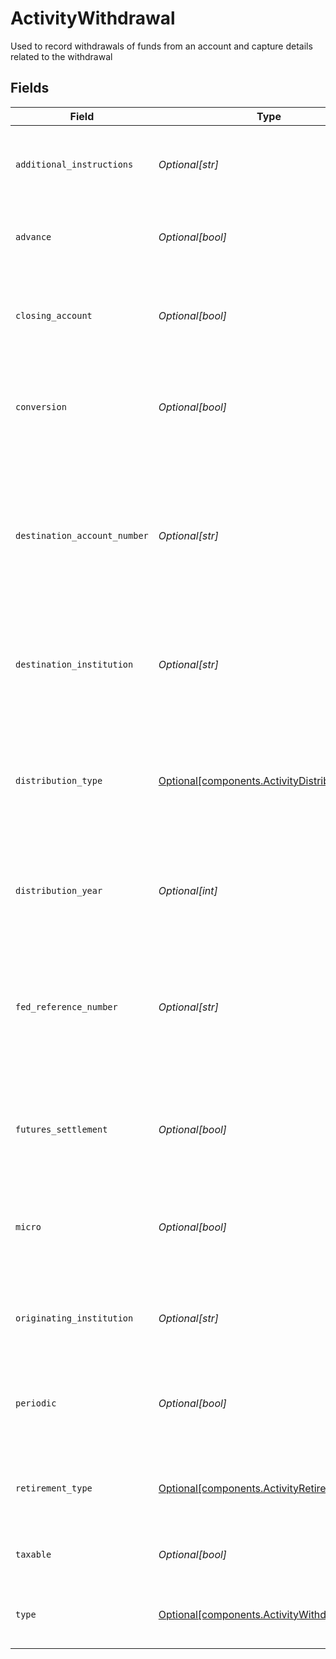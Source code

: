 # ActivityWithdrawal

Used to record withdrawals of funds from an account and capture details related to the withdrawal


## Fields

| Field                                                                                                                            | Type                                                                                                                             | Required                                                                                                                         | Description                                                                                                                      | Example                                                                                                                          |
| -------------------------------------------------------------------------------------------------------------------------------- | -------------------------------------------------------------------------------------------------------------------------------- | -------------------------------------------------------------------------------------------------------------------------------- | -------------------------------------------------------------------------------------------------------------------------------- | -------------------------------------------------------------------------------------------------------------------------------- |
| `additional_instructions`                                                                                                        | *Optional[str]*                                                                                                                  | :heavy_minus_sign:                                                                                                               | Free form text for additional sweep messages or instructions                                                                     | Withdrawal Instruction                                                                                                           |
| `advance`                                                                                                                        | *Optional[bool]*                                                                                                                 | :heavy_minus_sign:                                                                                                               | indicates whether the withdrawal is a cash advance                                                                               | false                                                                                                                            |
| `closing_account`                                                                                                                | *Optional[bool]*                                                                                                                 | :heavy_minus_sign:                                                                                                               | Indicates whether this withdrawal is intended to fully deplete and close an account                                              | false                                                                                                                            |
| `conversion`                                                                                                                     | *Optional[bool]*                                                                                                                 | :heavy_minus_sign:                                                                                                               | Indicates whether this transaction is converting a retirement account to a ROTH IRA                                              | false                                                                                                                            |
| `destination_account_number`                                                                                                     | *Optional[str]*                                                                                                                  | :heavy_minus_sign:                                                                                                               | Human readable account identifier for the account the assets were journaled. To be populated when the Withdrawal type is Journal | 01HBRQ5BW6ZAY4BNWP4GWRD80X                                                                                                       |
| `destination_institution`                                                                                                        | *Optional[str]*                                                                                                                  | :heavy_minus_sign:                                                                                                               | Name of the firm which was the destination of funds out of the account                                                           | Apex                                                                                                                             |
| `distribution_type`                                                                                                              | [Optional[components.ActivityDistributionType]](../../models/components/activitydistributiontype.md)                             | :heavy_minus_sign:                                                                                                               | Categorizes the withdrawal to indicate whether special handling of the transaction is needed elsewhere                           | NORMAL                                                                                                                           |
| `distribution_year`                                                                                                              | *Optional[int]*                                                                                                                  | :heavy_minus_sign:                                                                                                               | The tax year the withdrawal should be applied to (YYYY)                                                                          | 2024                                                                                                                             |
| `fed_reference_number`                                                                                                           | *Optional[str]*                                                                                                                  | :heavy_minus_sign:                                                                                                               | Unique tracking number provided to allow tracking a wire transfer from the initiating bank to the receiving bank                 | FedRef# 20240522000000                                                                                                           |
| `futures_settlement`                                                                                                             | *Optional[bool]*                                                                                                                 | :heavy_minus_sign:                                                                                                               | Indicates whether the transaction is for a futures related transaction                                                           | false                                                                                                                            |
| `micro`                                                                                                                          | *Optional[bool]*                                                                                                                 | :heavy_minus_sign:                                                                                                               | Indicates whether this transaction is a micro withdrawal to validate ACH Relationships                                           | false                                                                                                                            |
| `originating_institution`                                                                                                        | *Optional[str]*                                                                                                                  | :heavy_minus_sign:                                                                                                               | Name of the firm which was the source of funds into the account                                                                  | Schwab                                                                                                                           |
| `periodic`                                                                                                                       | *Optional[bool]*                                                                                                                 | :heavy_minus_sign:                                                                                                               | Indicates whether the transaction is a scheduled periodic withdrawal                                                             | false                                                                                                                            |
| `retirement_type`                                                                                                                | [Optional[components.ActivityRetirementType]](../../models/components/activityretirementtype.md)                                 | :heavy_minus_sign:                                                                                                               | The type of retirement account the withdrawal is being made from                                                                 | IRA                                                                                                                              |
| `taxable`                                                                                                                        | *Optional[bool]*                                                                                                                 | :heavy_minus_sign:                                                                                                               | Indicates whether the transaction is taxable                                                                                     | false                                                                                                                            |
| `type`                                                                                                                           | [Optional[components.ActivityWithdrawalType]](../../models/components/activitywithdrawaltype.md)                                 | :heavy_minus_sign:                                                                                                               | The mechanism by which the funds will be withdrawn                                                                               | ACH                                                                                                                              |